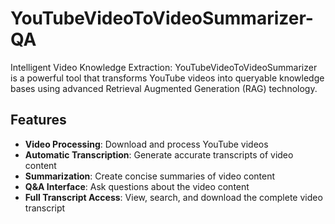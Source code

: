 # YouTubeVideoToVideoSummarizer-QA
Intelligent Video Knowledge Extraction: YouTubeVideoToVideoSummarizer is a powerful tool that transforms YouTube videos into queryable knowledge bases using advanced Retrieval Augmented Generation (RAG) technology.

## Features
- **Video Processing**: Download and process YouTube videos
- **Automatic Transcription**: Generate accurate transcripts of video content
- **Summarization**: Create concise summaries of video content
- **Q&A Interface**: Ask questions about the video content
- **Full Transcript Access**: View, search, and download the complete video transcript

